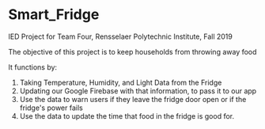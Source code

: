 # Smart_Fridge

IED Project for Team Four, Rensselaer Polytechnic Institute, Fall 2019

The objective of this project is to keep households from throwing away food

It functions by:
  1. Taking Temperature, Humidity, and Light Data from the Fridge
  2. Updating our Google Firebase with that information, to pass it to our app
  3. Use the data to warn users if they leave the fridge door open or if the fridge's power fails
  4. Use the data to update the time that food in the fridge is good for.
